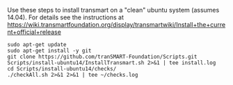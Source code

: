 Use these steps to install transmart on a "clean" ubuntu system (assumes 14.04).
For details see the instructions at
https://wiki.transmartfoundation.org/display/transmartwiki/Install+the+current+official+release

    sudo apt-get update
    sudo apt-get install -y git
    git clone https://github.com/tranSMART-Foundation/Scripts.git
    Scripts/install-ubuntu14/InstallTransmart.sh 2>&1 | tee install.log
    cd Scripts/install-ubuntu14/checks/
    ./checkAll.sh 2>&1 2>&1 | tee ~/checks.log

